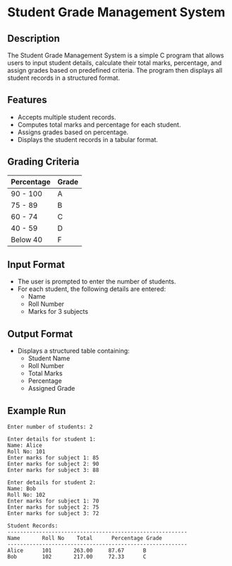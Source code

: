 # Student Grade Management System

## Description

The Student Grade Management System is a simple C program that allows users to input student details, calculate their total marks, percentage, and assign grades based on predefined criteria. The program then displays all student records in a structured format.

## Features

- Accepts multiple student records.
- Computes total marks and percentage for each student.
- Assigns grades based on percentage.
- Displays the student records in a tabular format.

## Grading Criteria

| Percentage | Grade |
| ---------- | ----- |
| 90 - 100   | A     |
| 75 - 89    | B     |
| 60 - 74    | C     |
| 40 - 59    | D     |
| Below 40   | F     |


## Input Format

- The user is prompted to enter the number of students.
- For each student, the following details are entered:
  - Name
  - Roll Number
  - Marks for 3 subjects

## Output Format

- Displays a structured table containing:
  - Student Name
  - Roll Number
  - Total Marks
  - Percentage
  - Assigned Grade

## Example Run

```
Enter number of students: 2

Enter details for student 1:
Name: Alice
Roll No: 101
Enter marks for subject 1: 85
Enter marks for subject 2: 90
Enter marks for subject 3: 88

Enter details for student 2:
Name: Bob
Roll No: 102
Enter marks for subject 1: 70
Enter marks for subject 2: 75
Enter marks for subject 3: 72

Student Records:
---------------------------------------------------------
Name       Roll No    Total      Percentage Grade     
---------------------------------------------------------
Alice      101       263.00     87.67      B        
Bob        102       217.00     72.33      C        
```



